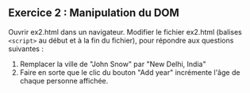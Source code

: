 ## Exercice 2 : Manipulation du DOM

Ouvrir ex2.html dans un navigateur.
Modifier le fichier ex2.html (balises `<script>` au début et à la fin du fichier), pour répondre aux questions suivantes :

1. Remplacer la ville de "John Snow" par "New Delhi, India"
2. Faire en sorte que le clic du bouton "Add year" incrémente l'âge de chaque personne affichée.


